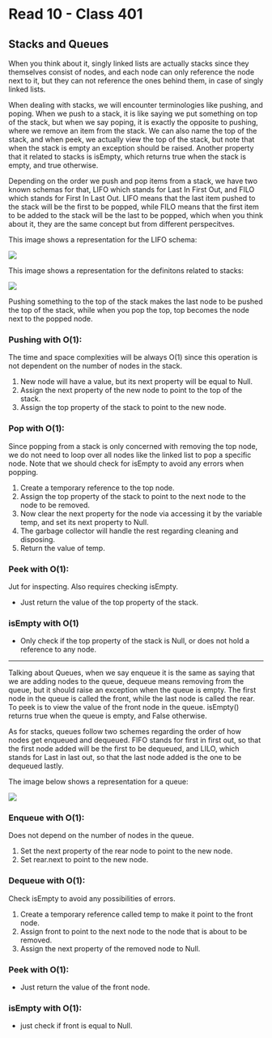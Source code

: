 # Read 10 - Class 401

## Stacks and Queues

When you think about it, singly linked lists are actually stacks since they themselves consist of nodes, and each node can only reference the node next to it, but they can not reference the ones behind them, in case of singly linked lists.

When dealing with stacks, we will encounter terminologies like pushing, and poping. When we push to a stack, it is like saying we put something on top of the stack, but when we say poping, it is exactly the opposite to pushing, where we remove an item from the stack. We can also name the top of the stack, and when peek, we actually view the top of the stack, but note that when the stack is empty an exception should be raised. Another property that it related to stacks is isEmpty, which returns true when the stack is empty, and true otherwise.

Depending on the order we push and pop items from a stack, we have two known schemas for that, LIFO which stands for Last In First Out, and FILO which stands for First In Last Out. LIFO means that the last item pushed to the stack will be the first to be popped, while FILO means that the first item to be added to the stack will be the last to be popped, which when you think about it, they are the same concept but from different perspecitves.

This image shows a representation for the LIFO schema:

![](https://upload.wikimedia.org/wikipedia/commons/thumb/b/b4/Lifo_stack.png/350px-Lifo_stack.png)

This image shows a representation for the definitons related to stacks:

![](https://www.cswonders.com/img/stack.jpg)

Pushing something to the top of the stack makes the last node to be pushed the top of the stack, while when you pop the top, top becomes the node next to the popped node.

### Pushing with O(1):

The time and space complexities will be always O(1) since this operation is not dependent on the number of nodes in the stack.

1. New node will have a value, but its next property will be equal to Null.
2. Assign the next property of the new node to point to the top of the stack.
3. Assign the top property of the stack to point to the new node.

### Pop with O(1):

Since popping from a stack is only concerned with removing the top node, we do not need to loop over all nodes like the linked list to pop a specific node. Note that we should check for isEmpty to avoid any errors when popping.

1. Create a temporary reference to the top node.
2. Assign the top property of the stack to point to the next node to the node to be removed.
3. Now clear the next property for the node via accessing it by the variable temp, and set its next property to Null.
4. The garbage collector will handle the rest regarding cleaning and disposing.
5. Return the value of temp.

### Peek with O(1):

Jut for inspecting. Also requires checking isEmpty.

* Just return the value of the top property of the stack.

### isEmpty with O(1)

* Only check if the top property of the stack is Null, or does not hold a reference to any node.

---

Talking about Queues, when we say enqueue it is the same as saying that we are adding nodes to the queue, dequeue means removing from the queue, but it should raise an exception when the queue is empty. The first node in the queue is called the front, while the last node is called the rear. To peek is to view the value of the front node in the queue. isEmpty() returns true when the queue is empty, and False otherwise.

As for stacks, queues follow two schemes regarding the order of how nodes get enqueued and dequeued. FIFO stands for first in first out, so that the first node added will be the first to be dequeued, and LILO, which stands for Last in last out, so that the last node added is the one to be dequeued lastly. 

The image below shows a representation for a queue:

![](https://www.tutorialandexample.com/wp-content/uploads/2020/05/Queue-in-DS-1.jpg)

### Enqueue with O(1):

Does not depend on the number of nodes in the queue.

1. Set the next property of the rear node to point to the new node.
2. Set rear.next to point to the new node.

### Dequeue with O(1):

Check isEmpty to avoid any possibilities of errors.

1. Create a temporary reference called temp to make it point to the front node.
2. Assign front to point to the next node to the node that is about to be removed.
3. Assign the next property of the removed node to Null.

### Peek with O(1):

* Just return the value of the front node.

### isEmpty with O(1):

* just check if front is equal to Null.


